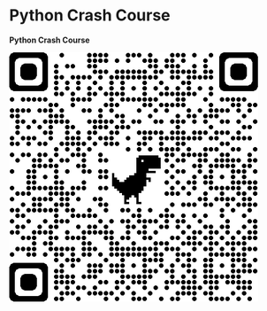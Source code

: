 # Python Crash Course
**Python Crash Course**

![Curso Python](https://github.com/DanielDeus89/Python-Crash-Course/blob/main/qrcode_app.nutror.com.png)
